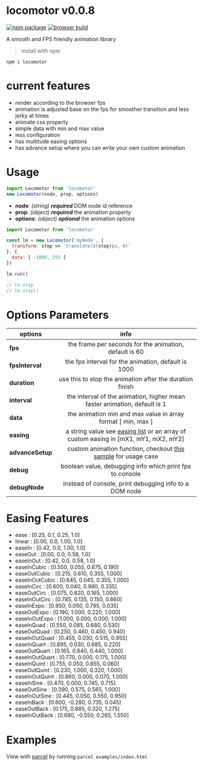 # locomotor v0.0.8

[![npm package](https://img.shields.io/badge/npm-0.0.8-blue.svg)](https://www.npmjs.com/package/locomotor) [![browser build](https://img.shields.io/badge/rawgit-0.0.8-ff69b4.svg)](https://cdn.rawgit.com/syarul/locomotor/master/locomotor-min.js)

A smooth and FPS friendly animation library

> install with npm

```npm i locomotor```

# current features
- render according to the browser fps
- animation is adjusted base on the fps for smoother transition and less jerky at times
- animate css property
- simple data with min and max value
- less configuration
- has multitude easing options
- has advance setup where you can write your own custom animation

# Usage
```javascript
import Locomotor from 'locomotor'
new Locomotor(node, prop, options)
```
- **node**: *(string)* ***required*** DOM node id reference
- **prop**: *(object)* ***required*** the animation property
- **options**: *(object)* ***optional*** the animation options

```javascript
import Locomotor from 'locomotor'

const lm = new Locomotor('myNode', {
  transform: step => `translate(${step}px, 0)`
}, {
  data: [ -1090, 255 ]
})

lm.run()

// to stop 
// lm.stop()
```

# Options Parameters
| options       | info          |
| ------------- |:-------------:|
| **fps**  | the frame per seconds for the animation, default is 60 |
| **fpsInterval**  | the fps interval for the animation, default is 1000 |
| **duration**  | use this to stop the animation after the duration finish |
| **interval**  | the interval of the animation, higher mean faster animation, default is 1 |
| **data**  | the animation min and max value in array format [ min, max ] |
| **easing**  | a string value see [easing list](#easing-features) or an array of custom easing in [mX1, mY1, mX2, mY2] |
| **advanceSetup**  | custom animation function, checkout [this sample](https://github.com/syarul/locomotor/blob/master/examples/sample-transform-2.js) for usage case |
| **debug**  | boolean value, debugging info which print fps to console |
| **debugNode**  | instead of console, print debugging info to a DOM node |

# Easing Features

  - ease : [0.25, 0.1, 0.25, 1.0]
  - linear : [0.00, 0.0, 1.00, 1.0]
  - easeIn : [0.42, 0.0, 1.00, 1.0]
  - easeOut : [0.00, 0.0, 0.58, 1.0]
  - easeInOut : [0.42, 0.0, 0.58, 1.0]
  - easeInCubic : [0.550, 0.055, 0.675, 0.190]
  - easeOutCubic : [0.215, 0.610, 0.355, 1.000]
  - easeInOutCubic : [0.645, 0.045, 0.355, 1.000]
  - easeInCirc : [0.600, 0.040, 0.980, 0.335]
  - easeOutCirc : [0.075, 0.820, 0.165, 1.000]
  - easeInOutCirc : [0.785, 0.135, 0.150, 0.860]
  - easeInExpo : [0.950, 0.050, 0.795, 0.035]
  - easeOutExpo : [0.190, 1.000, 0.220, 1.000]
  - easeInOutExpo : [1.000, 0.000, 0.000, 1.000]
  - easeInQuad : [0.550, 0.085, 0.680, 0.530]
  - easeOutQuad : [0.250, 0.460, 0.450, 0.940]
  - easeInOutQuad : [0.455, 0.030, 0.515, 0.955]
  - easeInQuart : [0.895, 0.030, 0.685, 0.220]
  - easeOutQuart : [0.165, 0.840, 0.440, 1.000]
  - easeInOutQuart : [0.770, 0.000, 0.175, 1.000]
  - easeInQuint : [0.755, 0.050, 0.855, 0.060]
  - easeOutQuint : [0.230, 1.000, 0.320, 1.000]
  - easeInOutQuint : [0.860, 0.000, 0.070, 1.000]
  - easeInSine : [0.470, 0.000, 0.745, 0.715]
  - easeOutSine : [0.390, 0.575, 0.565, 1.000]
  - easeInOutSine : [0.445, 0.050, 0.550, 0.950]
  - easeInBack : [0.600, -0.280, 0.735, 0.045]
  - easeOutBack : [0.175, 0.885, 0.320, 1.275]
  - easeInOutBack : [0.680, -0.550, 0.265, 1.550]

# Examples
 View with [parcel](https://github.com/parcel-bundler/parcel) by running ```parcel examples/index.html```

